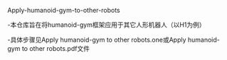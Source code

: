 Apply-humanoid-gym-to-other-robots

-本仓库旨在将humanoid-gym框架应用于其它人形机器人（以H1为例）

-具体步骤见Apply humanoid-gym to other robots.one或Apply humanoid-gym to other robots.pdf文件


